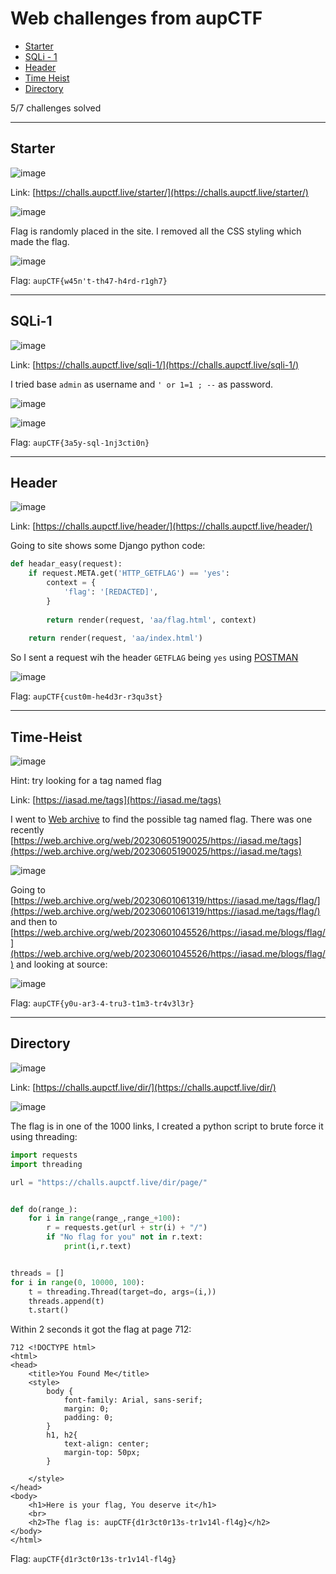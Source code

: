 # Web challenges from aupCTF
- [Starter](#starter)
- [SQLi - 1](#sqli-1)
- [Header](#header)
- [Time Heist](#time-heist)
- [Directory](#directory)

5/7 challenges solved

-----

## Starter

![image](https://github.com/jeromepalayoor/ctf-writeups/assets/63996033/6582dbba-0cac-4bec-ad06-f4c37c2be3f1)

Link: [https://challs.aupctf.live/starter/](https://challs.aupctf.live/starter/)

![image](https://github.com/jeromepalayoor/ctf-writeups/assets/63996033/30b5e614-f821-47e4-bd2a-712ce5ecb0bc)

Flag is randomly placed in the site. I removed all the CSS styling which made the flag.

![image](https://github.com/jeromepalayoor/ctf-writeups/assets/63996033/7525456f-aaf6-4168-b69e-26c387eb5805)

Flag: `aupCTF{w45n't-th47-h4rd-r1gh7}`

-----

## SQLi-1

![image](https://github.com/jeromepalayoor/ctf-writeups/assets/63996033/fbd66fca-dbce-4038-b462-49fc7228ba51)

Link: [https://challs.aupctf.live/sqli-1/](https://challs.aupctf.live/sqli-1/)

I tried base `admin` as username and `' or 1=1 ; --` as password.

![image](https://github.com/jeromepalayoor/ctf-writeups/assets/63996033/10d62981-6ac8-49c8-9092-c15c3f18a3bf)

![image](https://github.com/jeromepalayoor/ctf-writeups/assets/63996033/ed2890ca-a957-4e16-aa35-9507e52295e3)

Flag: `aupCTF{3a5y-sql-1nj3cti0n}`

-----
## Header

![image](https://github.com/jeromepalayoor/ctf-writeups/assets/63996033/5dadbc34-0f33-45c2-9120-f6d13d8bbd2f)

Link: [https://challs.aupctf.live/header/](https://challs.aupctf.live/header/) 

Going to site shows some Django python code:

```py
def headar_easy(request):
    if request.META.get('HTTP_GETFLAG') == 'yes':
        context = {
            'flag': '[REDACTED]',
        }
        
        return render(request, 'aa/flag.html', context)
    
    return render(request, 'aa/index.html')
```

So I sent a request wih the header `GETFLAG` being `yes` using [POSTMAN](https://web.postman.co/)

![image](https://github.com/jeromepalayoor/ctf-writeups/assets/63996033/f1fb6a9e-d168-44d0-b30d-50432909c9c8)

Flag: `aupCTF{cust0m-he4d3r-r3qu3st}`

-----

## Time-Heist

![image](https://github.com/jeromepalayoor/ctf-writeups/assets/63996033/84e9f2ff-d17d-44de-80a9-869611a002a9)

Hint: try looking for a tag named flag

Link: [https://iasad.me/tags](https://iasad.me/tags)

I went to [Web archive](https://archive.org/) to find the possible tag named flag. There was one recently 
[https://web.archive.org/web/20230605190025/https://iasad.me/tags](https://web.archive.org/web/20230605190025/https://iasad.me/tags)

![image](https://github.com/jeromepalayoor/ctf-writeups/assets/63996033/482e2153-9a2e-4ef2-9760-61ae56d1aa64)

Going to [https://web.archive.org/web/20230601061319/https://iasad.me/tags/flag/](https://web.archive.org/web/20230601061319/https://iasad.me/tags/flag/) and then to [https://web.archive.org/web/20230601045526/https://iasad.me/blogs/flag/](https://web.archive.org/web/20230601045526/https://iasad.me/blogs/flag/) and looking at source:

![image](https://github.com/jeromepalayoor/ctf-writeups/assets/63996033/6659b5bf-bc26-4491-8edf-36e72a7d6ec1)

Flag: `aupCTF{y0u-ar3-4-tru3-t1m3-tr4v3l3r}`

-----

## Directory

![image](https://github.com/jeromepalayoor/ctf-writeups/assets/63996033/f0d8d6c6-5cf9-4b67-b64d-228e087a2661)

Link: [https://challs.aupctf.live/dir/](https://challs.aupctf.live/dir/)

![image](https://github.com/jeromepalayoor/ctf-writeups/assets/63996033/294945b8-7605-427e-9017-f9377594fd49)

The flag is in one of the 1000 links, I created a python script to brute force it using threading:

```py
import requests
import threading

url = "https://challs.aupctf.live/dir/page/"


def do(range_):
    for i in range(range_,range_+100):
        r = requests.get(url + str(i) + "/")
        if "No flag for you" not in r.text:
            print(i,r.text)


threads = []
for i in range(0, 10000, 100):
    t = threading.Thread(target=do, args=(i,))
    threads.append(t)
    t.start()
```

Within 2 seconds it got the flag at page 712:

```
712 <!DOCTYPE html>
<html>
<head>
    <title>You Found Me</title>
    <style>
        body {
            font-family: Arial, sans-serif;
            margin: 0;
            padding: 0;
        }
        h1, h2{
            text-align: center;
            margin-top: 50px;
        }

    </style>
</head>
<body>
    <h1>Here is your flag, You deserve it</h1>
    <br>
    <h2>The flag is: aupCTF{d1r3ct0r13s-tr1v14l-fl4g}</h2>
</body>
</html>
```

Flag: `aupCTF{d1r3ct0r13s-tr1v14l-fl4g}`
